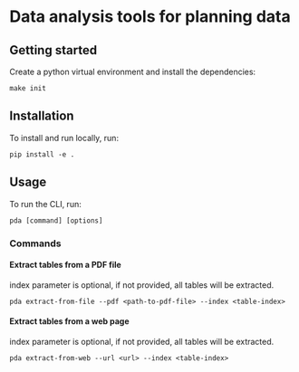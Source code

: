 # Data analysis tools for planning data 

## Getting started

Create a python virtual environment and install the dependencies:

```
make init
```

## Installation

To install and run locally, run:

```
pip install -e .
```

## Usage

To run the CLI, run:

```
pda [command] [options]
```

### Commands

#### Extract tables from a PDF file

index parameter is optional, if not provided, all tables will be extracted.

```
pda extract-from-file --pdf <path-to-pdf-file> --index <table-index>
```

#### Extract tables from a web page

index parameter is optional, if not provided, all tables will be extracted.

```
pda extract-from-web --url <url> --index <table-index>
```


